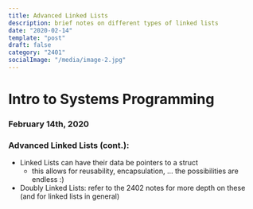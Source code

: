 ```yaml
---
title: Advanced Linked Lists
description: brief notes on different types of linked lists
date: "2020-02-14"
template: "post"
draft: false 
category: "2401"
socialImage: "/media/image-2.jpg"
---
```


# Intro to Systems Programming
### February 14th, 2020

### Advanced Linked Lists (cont.):
 - Linked Lists can have their data be pointers to a struct
   - this allows for reusability, encapsulation, ... the possibilities are endless :)
 - Doubly Linked Lists: refer to the 2402 notes for more depth on these (and for linked lists in general)
